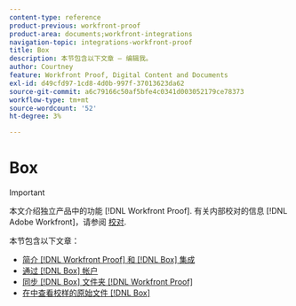 ```yaml
---
content-type: reference
product-previous: workfront-proof
product-area: documents;workfront-integrations
navigation-topic: integrations-workfront-proof
title: Box
description: 本节包含以下文章 — 编辑我。
author: Courtney
feature: Workfront Proof, Digital Content and Documents
exl-id: d49cfd97-1cd8-4d0b-997f-37013623da62
source-git-commit: a6c79166c50af5bfe4c0341d003052179ce78373
workflow-type: tm+mt
source-wordcount: '52'
ht-degree: 3%

---
```


# Box

>[!IMPORTANT]
>
>本文介绍独立产品中的功能 [!DNL Workfront Proof]. 有关内部校对的信息 [!DNL Adobe Workfront]，请参阅 [校对](../../../review-and-approve-work/proofing/proofing.md).

本节包含以下文章：

* [简介 [!DNL Workfront Proof] 和 [!DNL Box] 集成](../../../workfront-proof/wp-integrations/box/introduction-to-box.md)
* [通过 [!DNL Box] 帐户](../../../workfront-proof/wp-integrations/box/create-proof-box-account.md)
* [同步 [!DNL Box] 文件夹 [!DNL Workfront Proof]](../../../workfront-proof/wp-integrations/box/sycn-box-folder.md)
* [在中查看校样的原始文件 [!DNL Box]](../../../workfront-proof/wp-integrations/box/view-proof-original-file-box.md)
